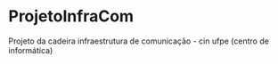# ProjetoInfraCom

Projeto da cadeira infraestrutura de comunicação - cin ufpe (centro de informática)
